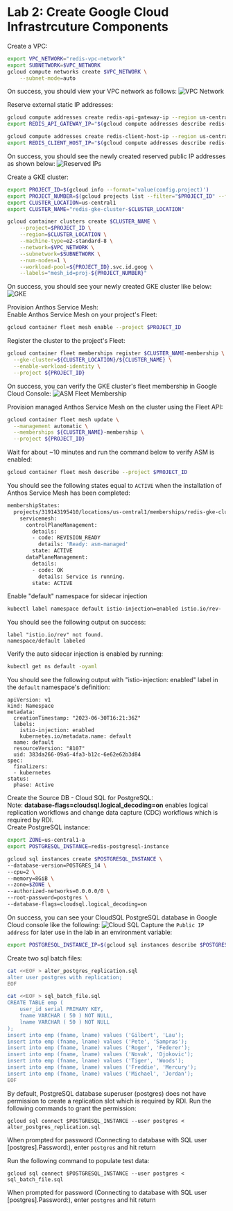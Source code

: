 # Lab 2: Create Google Cloud Infrastrcuture Components

Create a VPC:
```bash
export VPC_NETWORK="redis-vpc-network"
export SUBNETWORK=$VPC_NETWORK
gcloud compute networks create $VPC_NETWORK \
    --subnet-mode=auto
```
     
On success, you should view your VPC network as follows:
![VPC Network](./img/Redis_VPC_Network.png)
    

Reserve external static IP addresses:
```bash
gcloud compute addresses create redis-api-gateway-ip --region us-central1
export REDIS_API_GATEWAY_IP="$(gcloud compute addresses describe redis-api-gateway-ip --region=us-central1 --format='value(address)')"
```
```bash
gcloud compute addresses create redis-client-host-ip --region us-central1
export REDIS_CLIENT_HOST_IP="$(gcloud compute addresses describe redis-client-host-ip --region=us-central1 --format='value(address)')"
```    

On success, you should see the newly created reserved public IP addresses as shown below:
![Reserved IPs](./img/reserved_ips.png)   
     
Create a GKE cluster:
```bash
export PROJECT_ID=$(gcloud info --format='value(config.project)')
export PROJECT_NUMBER=$(gcloud projects list --filter="$PROJECT_ID" --format="value(PROJECT_NUMBER)")
export CLUSTER_LOCATION=us-central1
export CLUSTER_NAME="redis-gke-cluster-$CLUSTER_LOCATION"

gcloud container clusters create $CLUSTER_NAME \
    --project=$PROJECT_ID \
    --region=$CLUSTER_LOCATION \
    --machine-type=e2-standard-8 \
    --network=$VPC_NETWORK \
    --subnetwork=$SUBNETWORK \
    --num-nodes=1 \
    --workload-pool=${PROJECT_ID}.svc.id.goog \
    --labels="mesh_id=proj-${PROJECT_NUMBER}"
```

On success, you should see your newly created GKE cluster like below:
![GKE](./img/GKE_Cluster.png)
         
Provision Anthos Service Mesh:    
Enable Anthos Service Mesh on your project's Fleet:
```bash
gcloud container fleet mesh enable --project $PROJECT_ID
```
Register the cluster to the project's Fleet:
```bash
gcloud container fleet memberships register $CLUSTER_NAME-membership \
  --gke-cluster=${CLUSTER_LOCATION}/${CLUSTER_NAME} \
  --enable-workload-identity \
  --project ${PROJECT_ID}
```
On success, you can verify the GKE cluster's fleet membership in Google Cloud Console:
![ASM Fleet Membership](./img/ASM_Fleet_Membership_Reg.png)
         
Provision managed Anthos Service Mesh on the cluster using the Fleet API:
```bash
gcloud container fleet mesh update \
  --management automatic \
  --memberships ${CLUSTER_NAME}-membership \
  --project ${PROJECT_ID}
```
Wait for about ~10 minutes and run the command below to verify ASM is enabled:
```bash
gcloud container fleet mesh describe --project $PROJECT_ID
```
You should see the following states equal to `ACTIVE`  when the installation of Anthos Service Mesh has been completed:
```bash
membershipStates:
  projects/319143195410/locations/us-central1/memberships/redis-gke-cluster-us-central1-membership:
    servicemesh:
      controlPlaneManagement:
        details:
        - code: REVISION_READY
          details: 'Ready: asm-managed'
        state: ACTIVE
      dataPlaneManagement:
        details:
        - code: OK
          details: Service is running.
        state: ACTIVE
```
Enable "default" namespace for sidecar injection
```bash
kubectl label namespace default istio-injection=enabled istio.io/rev-
```
You should see the following output on success:
```
label "istio.io/rev" not found.
namespace/default labeled
```
Verify the auto sidecar injection is enabled by running:
```bash
kubectl get ns default -oyaml
```
You should see the following output with "istio-injection: enabled" label in the `default` namespace's definition:
```
apiVersion: v1
kind: Namespace
metadata:
  creationTimestamp: "2023-06-30T16:21:36Z"
  labels:
    istio-injection: enabled
    kubernetes.io/metadata.name: default
  name: default
  resourceVersion: "8107"
  uid: 383da266-09a6-4fa3-b12c-6e62e62b3d84
spec:
  finalizers:
  - kubernetes
status:
  phase: Active
```
    
Create the Source DB - Cloud SQL for PostgreSQL:    
Note: **database-flags=cloudsql.logical_decoding=on** enables logical replication workflows and change data capture (CDC) workflows which is required by RDI.     
Create PostgreSQL instance:   
```bash
export ZONE=us-central1-a
export POSTGRESQL_INSTANCE=redis-postgresql-instance

gcloud sql instances create $POSTGRESQL_INSTANCE \
--database-version=POSTGRES_14 \
--cpu=2 \
--memory=8GiB \
--zone=$ZONE \
--authorized-networks=0.0.0.0/0 \
--root-password=postgres \
--database-flags=cloudsql.logical_decoding=on
```
On success, you can see your CloudSQL PostgreSQL database in Google Cloud console like the following:
![Cloud SQL](./img/CloudSQL.png)
Capture the `Public IP address` for later use in the lab in an environment variable:
```bash
export POSTGRESQL_INSTANCE_IP=$(gcloud sql instances describe $POSTGRESQL_INSTANCE | yq eval '.ipAddresses[] | select(.type == "PRIMARY") | .ipAddress')
```
            
Create two sql batch files:
```bash
cat <<EOF > alter_postgres_replication.sql
alter user postgres with replication;
EOF
```
```bash
cat <<EOF > sql_batch_file.sql
CREATE TABLE emp (
	user_id serial PRIMARY KEY,
	fname VARCHAR ( 50 ) NOT NULL,
	lname VARCHAR ( 50 ) NOT NULL
);
insert into emp (fname, lname) values ('Gilbert', 'Lau');
insert into emp (fname, lname) values ('Pete', 'Sampras');
insert into emp (fname, lname) values ('Roger', 'Federer');
insert into emp (fname, lname) values ('Novak', 'Djokovic');
insert into emp (fname, lname) values ('Tiger', 'Woods');
insert into emp (fname, lname) values ('Freddie', 'Mercury');
insert into emp (fname, lname) values ('Michael', 'Jordan');
EOF
```
              
By default, PostgreSQL database superuser (postgres) does not have permission to create a replication slot which is required by RDI.  Run the following commands to grant the permission:  
```
gcloud sql connect $POSTGRESQL_INSTANCE --user postgres < alter_postgres_replication.sql
```
When prompted for password (Connecting to database with SQL user [postgres].Password:), enter `postgres` and hit return    
    
Run the following command to populate test data:
```
gcloud sql connect $POSTGRESQL_INSTANCE --user postgres < sql_batch_file.sql
```
When prompted for password (Connecting to database with SQL user [postgres].Password:), enter `postgres` and hit return


